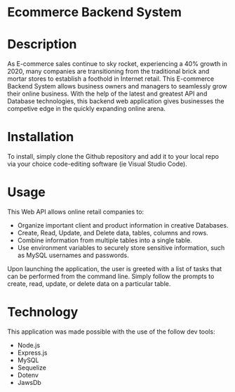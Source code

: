 # Ecommerce Backend System

# Description
As E-commerce sales continue to sky rocket, experiencing a 40% growth in 2020, many companies are transitioning from the traditional brick and mortar stores to establish a foothold in Internet retail. This E-commerce Backend System allows business owners and managers to seamlessly grow their online business. With the help of the latest and greatest API and Database technologies, this backend web application gives businesses the competive edge in the quickly expanding online arena. 

# Installation
To install, simply clone the Github repository and add it to your local repo via your choice code-editing software (ie Visual Studio Code).

# Usage
This Web API allows online retail companies to:
* Organize important client and product information in creative Databases.
* Create, Read, Update, and Delete data, tables, columns and rows.
* Combine information from multiple tables into a single table.
* Use environment variables to securely store sensitive information, such as MySQL usernames and passwords.

Upon launching the application, the user is greeted with a list of tasks that can be performed from the command line. Simply follow the prompts to create, read, update, or delete data on a particular table.


# Technology
This application was made possible with the use of the follow dev tools:
* Node.js
* Express.js
* MySQL
* Sequelize
* Dotenv
* JawsDb
